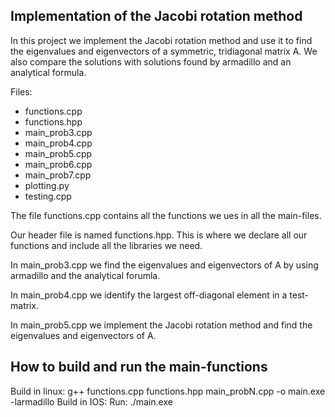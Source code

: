 Implementation of the Jacobi rotation method
--------------------------------------------

In this project we implement the Jacobi rotation method and use it to find 
the eigenvalues and eigenvectors of a symmetric, tridiagonal matrix A. We also 
compare the solutions with solutions found by armadillo and an analytical formula.

Files:
- functions.cpp
- functions.hpp
- main_prob3.cpp
- main_prob4.cpp
- main_prob5.cpp
- main_prob6.cpp
- main_prob7.cpp
- plotting.py
- testing.cpp


The file functions.cpp contains all the functions we ues in all the main-files.

Our header file is named functions.hpp. This is where we declare all our 
functions and include all the libraries we need.

In main_prob3.cpp we find the eigenvalues and eigenvectors of A by using armadillo
and the analytical forumla. 

In main_prob4.cpp we identify the largest off-diagonal element in a test-matrix. 

In main_prob5.cpp we implement the Jacobi rotation method and find the eigenvalues
and eigenvectors of A. 


How to build and run the main-functions
----------------------------------------

Build in linux: g++ functions.cpp functions.hpp main_probN.cpp -o main.exe -larmadillo
Build in IOS: 
Run: ./main.exe
